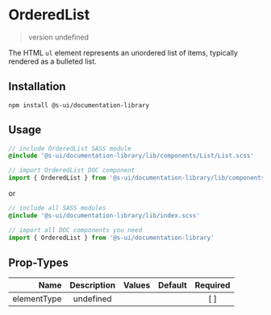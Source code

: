# OrderedList
> version undefined

The HTML `ul` element represents an unordered list of items, typically rendered as a bulleted list.

## Installation
`npm install @s-ui/documentation-library`

## Usage
```scss
// include OrderedList SASS module
@include '@s-ui/documentation-library/lib/components/List/List.scss'
```

```js
// import OrderedList DOC component
import { OrderedList } from '@s-ui/documentation-library/lib/components/List/List.js'
```

or

```scss
// include all SASS modules
@include '@s-ui/documentation-library/lib/index.scss'
```

```js
// import all DOC components you need
import { OrderedList } from '@s-ui/documentation-library'
```

## Prop-Types

| Name | Description | Values  | Default | Required |
| ---: |:---:| ---:| ---: |:---: |
| elementType | undefined | | |  [ ]  |
